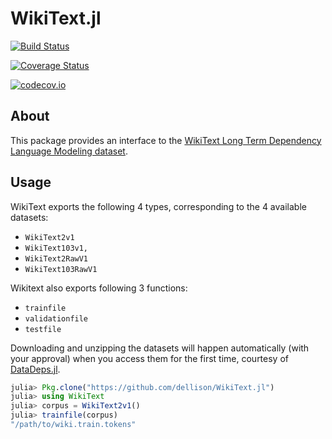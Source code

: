 # WikiText.jl

[![Build Status](https://travis-ci.org/dellison/WikiText.jl.svg?branch=master)](https://travis-ci.org/dellison/WikiText.jl)

[![Coverage Status](https://coveralls.io/repos/github/dellison/WikiText.jl/badge.svg?branch=master)](https://coveralls.io/github/dellison/WikiText.jl?branch=master)

[![codecov.io](http://codecov.io/github/dellison/WikiText.jl/coverage.svg?branch=master)](http://codecov.io/github/dellison/WikiText.jl?branch=master)

## About

This package provides an interface to the [WikiText Long Term Dependency Language Modeling dataset](https://einstein.ai/research/the-wikitext-long-term-dependency-language-modeling-dataset).

## Usage

WikiText exports the following 4 types, corresponding to the 4
available datasets:

* `WikiText2v1`
* `WikiText103v1,`
* `WikiText2RawV1`
* `WikiText103RawV1`

Wikitext also exports following 3 functions: 

* `trainfile`
* `validationfile`
* `testfile`

Downloading and unzipping the datasets will happen automatically (with
your approval) when you access them for the first time, courtesy of
[DataDeps.jl](https://github.com/oxinabox/DataDeps.jl).

```julia
julia> Pkg.clone("https://github.com/dellison/WikiText.jl")
julia> using WikiText
julia> corpus = WikiText2v1()
julia> trainfile(corpus)
"/path/to/wiki.train.tokens"
```

